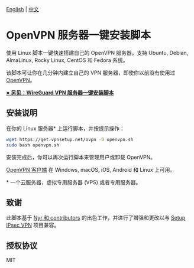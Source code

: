 [English](README.md) | [中文](README-zh.md)

# OpenVPN 服务器一键安装脚本

使用 Linux 脚本一键快速搭建自己的 OpenVPN 服务器。支持 Ubuntu, Debian, AlmaLinux, Rocky Linux, CentOS 和 Fedora 系统。

该脚本可让你在几分钟内建立自己的 VPN 服务器，即使你以前没有使用过 [OpenVPN](https://openvpn.net/community-resources/reference-manual-for-openvpn-2-4/)。

[**&raquo; 另见：WireGuard VPN 服务器一键安装脚本**](https://github.com/hwdsl2/wireguard-install/blob/master/README-zh.md)

## 安装说明

在你的 Linux 服务器\* 上运行脚本，并按提示操作：

```bash
wget https://get.vpnsetup.net/ovpn -O openvpn.sh
sudo bash openvpn.sh
```

安装完成后，你可以再次运行脚本来管理用户或卸载 OpenVPN。

[OpenVPN 客户端](https://openvpn.net/vpn-client/) 在 Windows, macOS, iOS, Android 和 Linux 上可用。

\* 一个云服务器，虚拟专用服务器 (VPS) 或者专用服务器。

## 致谢

此脚本基于 [Nyr 和 contributors](https://github.com/Nyr/openvpn-install) 的出色工作，并进行了增强和更改以与 [Setup IPsec VPN](https://github.com/hwdsl2/setup-ipsec-vpn) 项目兼容。

## 授权协议

MIT
